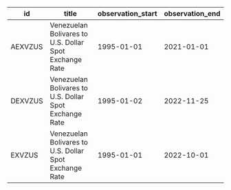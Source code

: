 | id      | title                                                  | observation_start   | observation_end   |
|---------|--------------------------------------------------------|---------------------|-------------------|
| AEXVZUS | Venezuelan Bolivares to U.S. Dollar Spot Exchange Rate | 1995-01-01          | 2021-01-01        |
| DEXVZUS | Venezuelan Bolivares to U.S. Dollar Spot Exchange Rate | 1995-01-02          | 2022-11-25        |
| EXVZUS  | Venezuelan Bolivares to U.S. Dollar Spot Exchange Rate | 1995-01-01          | 2022-10-01        |